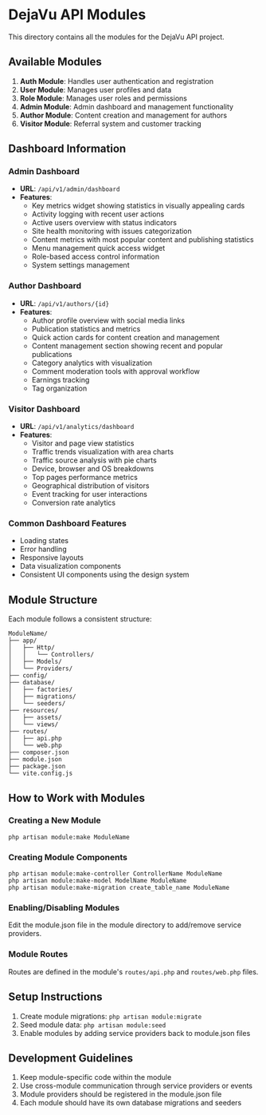 # DejaVu API Modules

This directory contains all the modules for the DejaVu API project.

## Available Modules

1. **Auth Module**: Handles user authentication and registration
2. **User Module**: Manages user profiles and data
3. **Role Module**: Manages user roles and permissions
4. **Admin Module**: Admin dashboard and management functionality
5. **Author Module**: Content creation and management for authors
6. **Visitor Module**: Referral system and customer tracking

## Dashboard Information

### Admin Dashboard
- **URL**: `/api/v1/admin/dashboard`
- **Features**:
  - Key metrics widget showing statistics in visually appealing cards
  - Activity logging with recent user actions
  - Active users overview with status indicators
  - Site health monitoring with issues categorization
  - Content metrics with most popular content and publishing statistics
  - Menu management quick access widget
  - Role-based access control information
  - System settings management

### Author Dashboard
- **URL**: `/api/v1/authors/{id}`
- **Features**:
  - Author profile overview with social media links
  - Publication statistics and metrics
  - Quick action cards for content creation and management
  - Content management section showing recent and popular publications
  - Category analytics with visualization
  - Comment moderation tools with approval workflow
  - Earnings tracking
  - Tag organization

### Visitor Dashboard
- **URL**: `/api/v1/analytics/dashboard`
- **Features**:
  - Visitor and page view statistics
  - Traffic trends visualization with area charts
  - Traffic source analysis with pie charts
  - Device, browser and OS breakdowns
  - Top pages performance metrics
  - Geographical distribution of visitors
  - Event tracking for user interactions
  - Conversion rate analytics

### Common Dashboard Features
- Loading states
- Error handling
- Responsive layouts
- Data visualization components
- Consistent UI components using the design system

## Module Structure

Each module follows a consistent structure:

```
ModuleName/
├── app/
│   ├── Http/
│   │   └── Controllers/
│   ├── Models/
│   └── Providers/
├── config/
├── database/
│   ├── factories/
│   ├── migrations/
│   └── seeders/
├── resources/
│   ├── assets/
│   └── views/
├── routes/
│   ├── api.php
│   └── web.php
├── composer.json
├── module.json
├── package.json
└── vite.config.js
```

## How to Work with Modules

### Creating a New Module

```
php artisan module:make ModuleName
```

### Creating Module Components

```
php artisan module:make-controller ControllerName ModuleName
php artisan module:make-model ModelName ModuleName
php artisan module:make-migration create_table_name ModuleName
```

### Enabling/Disabling Modules

Edit the module.json file in the module directory to add/remove service providers.

### Module Routes

Routes are defined in the module's `routes/api.php` and `routes/web.php` files.

## Setup Instructions

1. Create module migrations: `php artisan module:migrate`
2. Seed module data: `php artisan module:seed`
3. Enable modules by adding service providers back to module.json files

## Development Guidelines

1. Keep module-specific code within the module
2. Use cross-module communication through service providers or events
3. Module providers should be registered in the module.json file
4. Each module should have its own database migrations and seeders 